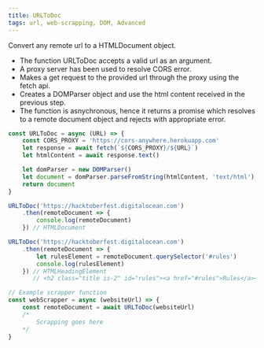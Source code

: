 ```yaml
---
title: URLToDoc
tags: url, web-scrapping, DOM, Advanced
---
```


Convert any remote url to a HTMLDocument object.

- The function URLToDoc accepts a valid url as an argument.
- A proxy server has been used to resolve CORS error.
- Makes a get request to the provided url through the proxy using the fetch api.
- Creates a DOMParser object and use the html content received in the previous step.
- The function is asnychronous, hence it returns a promise which resolves to a remote document object and rejects with appropriate error.

```js
const URLToDoc = async (URL) => {
    const CORS_PROXY = 'https://cors-anywhere.herokuapp.com'
    let response = await fetch(`${CORS_PROXY}/${URL}`)
    let htmlContent = await response.text()

    let domParser = new DOMParser()
    let document = domParser.parseFromString(htmlContent, 'text/html')
    return document
}
```

```js
URLToDoc('https://hacktoberfest.digitalocean.com')
    .then(remoteDocument => {
        console.log(remoteDocument)
    }) // HTMLDocument

URLToDoc('https://hacktoberfest.digitalocean.com')
    .then(remoteDocument => {
        let rulesElement = remoteDocument.querySelector('#rules')
        console.log(rulesElement)
    }) // HTMLHeadingElement
       // <h2 class="title is-2" id="rules"><a href="#rules">Rules</a></h2>

// Example scrapper function
const webScrapper = async (websiteUrl) => {
    const remoteDocument = await URLToDoc(websiteUrl)
    /*
        Scrapping goes here
    */
}
```